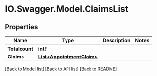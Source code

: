 # IO.Swagger.Model.ClaimsList
## Properties

Name | Type | Description | Notes
------------ | ------------- | ------------- | -------------
**Totalcount** | **int?** |  | 
**Claims** | [**List&lt;AppointmentClaim&gt;**](AppointmentClaim.md) |  | 

[[Back to Model list]](../README.md#documentation-for-models) [[Back to API list]](../README.md#documentation-for-api-endpoints) [[Back to README]](../README.md)


